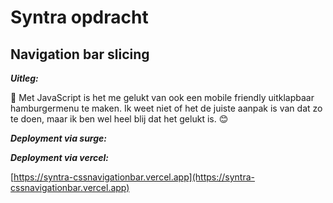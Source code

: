 # Syntra opdracht

## Navigation bar slicing

***Uitleg:***

📱 Met JavaScript is het me gelukt van ook een mobile friendly uitklapbaar hamburgermenu te maken. Ik weet niet of het de juiste aanpak is van dat zo te doen, maar ik ben wel heel blij dat het gelukt is. 😊

<!--***Design:***

![design image](./design/design.jpg)-->

***Deployment via surge:***

***Deployment via vercel:***

[https://syntra-cssnavigationbar.vercel.app](https://syntra-cssnavigationbar.vercel.app)
